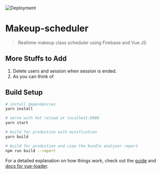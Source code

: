![Deployment](https://circleci.com/bb/suffer4life/hackathon2.svg?style=shield&circle-token=:circle-token)

# Makeup-scheduler

> Realtime makeup class scheduler using Firebase and Vue JS

## More Stuffs to Add
1. Delete users and session when session is ended.
2. As you can think of

## Build Setup

``` bash
# install dependencies
yarn install

# serve with hot reload at localhost:8080
yarn start

# build for production with minification
yarn build

# build for production and view the bundle analyzer report
npm run build --report
```

For a detailed explanation on how things work, check out the [guide](http://vuejs-templates.github.io/webpack/) and [docs for vue-loader](http://vuejs.github.io/vue-loader).
